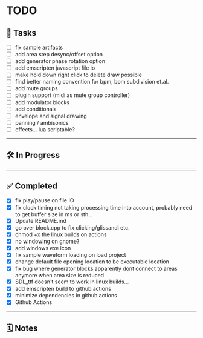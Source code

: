 # TODO

## 📝 Tasks

- [ ] fix sample artifacts
- [ ] add area step desync/offset option
- [ ] add generator phase rotation option
- [ ] add emscripten javascript file io
- [ ] make hold down right click to delete draw possible
- [ ] find better naming convention for bpm, bpm subdivision et.al.
- [ ] add mute groups
- [ ] plugin support (midi as mute group controller)
- [ ] add modulator blocks
- [ ] add conditionals
- [ ] envelope and signal drawing
- [ ] panning / ambisonics
- [ ] effects... lua scriptable?

---

## 🛠️ In Progress


---

## ✅ Completed

- [x] fix play/pause on file IO
- [x] fix clock timing not taking processing time into account, probably need to get buffer size in ms or sth...
- [x] Update README.md
- [x] go over block.cpp to fix clicking/glissandi etc.
- [x] chmod +x the linux builds on actions
- [x] no windowing on gnome?
- [x] add windows exe icon
- [x] fix sample waveform loading on load project
- [x] change default file opening location to be executable location
- [x] fix bug where generator blocks apparently dont connect to areas anymore when area size is reduced
- [x] SDL_ttf doesn't seem to work in linux builds...
- [x] add emscripten build to github actions
- [x] minimize dependencies in github actions
- [x] Github Actions

---

## 🗓️ Notes
